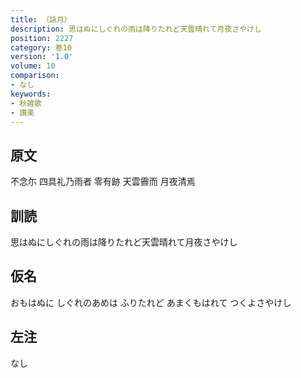 ```yaml
---
title: （詠月）
description: 思はぬにしぐれの雨は降りたれど天雲晴れて月夜さやけし
position: 2227
category: 巻10
version: '1.0'
volume: 10
comparison:
- なし
keywords:
- 秋雑歌
- 讃美
---
```


## 原文

不念尓 四具礼乃雨者 零有跡 天雲霽而 月夜清焉

## 訓読

思はぬにしぐれの雨は降りたれど天雲晴れて月夜さやけし

## 仮名

おもはぬに しぐれのあめは ふりたれど あまくもはれて つくよさやけし

## 左注

なし
